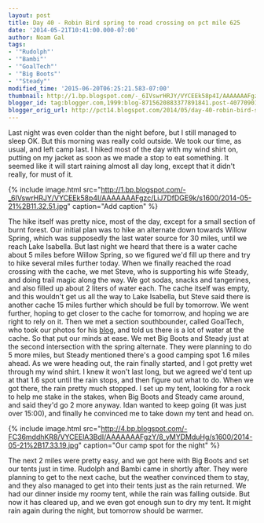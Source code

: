 ```yaml
---
layout: post
title: Day 40 - Robin Bird spring to road crossing on pct mile 625
date: '2014-05-21T10:41:00.000-07:00'
author: Noam Gal
tags:
- '"Rudolph"'
- '"Bambi"'
- '"GoalTech"'
- '"Big Boots"'
- '"Steady"'
modified_time: '2015-06-20T06:25:21.583-07:00'
thumbnail: http://1.bp.blogspot.com/-_6IVswrHRJY/VYCEEk58p4I/AAAAAAAFgzc/LiJ7DfDGE9k/s72-c/2014-05-21%2B11.32.51.jpg
blogger_id: tag:blogger.com,1999:blog-8715620883377891841.post-407709010667554162
blogger_orig_url: http://pct14.blogspot.com/2014/05/day-40-robin-bird-spring-to-road.html
---
```


Last night was even colder than the night before, but I still managed to sleep OK. But this morning was really cold outside. We took our time, as usual, and left camp last. I hiked most of the day with my wind shirt on, putting on my jacket as soon as we made a stop to eat something. It seemed like it will start raining almost all day long, except that it didn't really, for must of it.

{% include image.html src="http://1.bp.blogspot.com/-_6IVswrHRJY/VYCEEk58p4I/AAAAAAAFgzc/LiJ7DfDGE9k/s1600/2014-05-21%2B11.32.51.jpg" caption="Add caption" %}

The hike itself was pretty nice, most of the day, except for a small section of burnt forest. Our initial plan was to hike an alternate down towards Willow Spring, which was supposedly the last water source for 30 miles, until we reach Lake Isabella. But last night we heard that there is a water cache about 5 miles before Willow Spring, so we figured we'd fill up there and try to hike several miles further today. When we finally reached the road crossing with the cache, we met Steve, who is supporting his wife Steady, and doing trail magic along the way. We got sodas, snacks and tangerines, and also filled up about 2 liters of water each. The cache itself was empty, and this wouldn't get us all the way to Lake Isabella, but Steve said there is another cache 15 miles further which should be full by tomorrow. We went further, hoping to get closer to the cache for tomorrow, and hoping we are right to rely on it. Then we met a section southbounder, called GoalTech, who took our photos for his [blog](http://goaltechhikes.blogspot.co.il/2014/05/day-6-bird-spring-pass-to-piute-mtn-road.html), and told us there is a lot of water at the cache. So that put our minds at ease. We met Big Boots and Steady just at the second intersection with the spring alternate. They were planning to do 5 more miles, but Steady mentioned there's a good camping spot 1.6 miles ahead. As we were heading out, the rain finally started, and I got pretty wet through my wind shirt. I knew it won't last long, but we agreed we'd tent up at that 1.6 spot until the rain stops, and then figure out what to do. When we got there, the rain pretty much stopped. I set up my tent, looking for a rock to help me stake in the stakes, when Big Boots and Steady came around, and said they'd go 2 more anyway. Idan wanted to keep going (it was just over 15:00), and finally he convinced me to take down my tent and head on.

{% include image.html src="http://4.bp.blogspot.com/-FC36mddhKR8/VYCEElA3BdI/AAAAAAAFgzY/8_yMYDMduHg/s1600/2014-05-21%2B17.33.19.jpg" caption="Our camp spot for the night" %}

The next 2 miles were pretty easy, and we got here with Big Boots and set our tents just in time. Rudolph and Bambi came in shortly after. They were planning to get to the next cache, but the weather convinced them to stay, and they also managed to get into their tents just as the rain returned. We had our dinner inside my roomy tent, while the rain was falling outside. But now it has cleared up, and we even got enough sun to dry my tent. It might rain again during the night, but tomorrow should be warmer.
